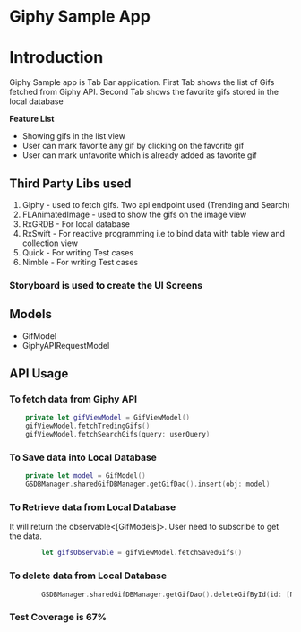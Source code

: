 #  Giphy Sample App

# Introduction
Giphy Sample app is Tab Bar application. First Tab shows the list of Gifs fetched from Giphy API. Second Tab shows
the favorite gifs stored in the local database

**Feature List**
- Showing gifs in the list view
- User can mark favorite any gif by clicking on the favorite gif
- User can mark unfavorite which is already added as favorite gif


## Third Party Libs used
1. Giphy - used to fetch gifs. Two api endpoint used (Trending and Search)
2. FLAnimatedImage - used to show the gifs on the image view
3. RxGRDB - For local database
4. RxSwift - For reactive programming i.e  to bind data with table view and collection view
5. Quick - For writing Test cases
6. Nimble - For writing Test cases

### Storyboard is used to create the UI Screens

## Models
- GifModel
- GiphyAPIRequestModel

## API Usage

### To fetch data from Giphy API

```swift
    private let gifViewModel = GifViewModel()
    gifViewModel.fetchTredingGifs()
    gifViewModel.fetchSearchGifs(query: userQuery)
```

### To Save data into Local Database

```swift
    private let model = GifModel()
    GSDBManager.sharedGifDBManager.getGifDao().insert(obj: model)
```
### To Retrieve data from Local Database
 It will return the observable<[GifModels]>. User need to subscribe to get the data.
```swift
        let gifsObservable = gifViewModel.fetchSavedGifs()
```
### To delete data from Local Database
```swift
        GSDBManager.sharedGifDBManager.getGifDao().deleteGifById(id: [Need to pass model id property])
```
### Test Coverage is 67%
